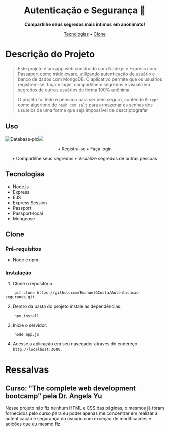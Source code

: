 <h1 align="center" font-weight: bold;">Autenticação e Segurança 🔐</h1>

<p align="center">
    <b>Compartilhe seus segredos mais íntimos em anonimato!</b>
</p>

<p align="center">
    <a href="#tech">Tecnologias</a> • 
    <a href="#clone">Clone</a>
</p>

# Descrição do Projeto

>Este projeto é um app web construído com Node.js e Express com Passaport como middleware, utilizando autenticação de usuário e banco de dados com MongoDB. O aplicativo permite que os usuários registrem-se, façam login, compartilhem segredos e visualizem segredos de outros usuários de forma 100% anônima.
>
>O projeto foi feito e pensado para ser bem seguro, contendo `Bcrypt` como algoritmo de `hash com salt` para armazenar as senhas dos usuários de uma forma que seja impossível de descriptografar

## Uso

![Database-pic](https://github.com/EmanuelGCosta/Autenticacao-seguranca/assets/99223358/861aea84-5134-4ab3-8dea-7e17f73cb2c4)![](https://github.com/EmanuelGCosta/Autenticacao-seguranca/assets/99223358/bdd1cb53-966d-40a8-a36d-8ba9af5baaf0)


                                  

                    

                                                                 
<div align="center">
    <p>• Registra-se • Faça login</p>
    <p>• Compartilhe seus segredos • Visualize segredos de outras pessoas</p>
</div>



<h2 id="tech">Tecnologias</h2>

- Node.js
- Express
- EJS
- Express Session
- Passport
- Passport-local
- Mongoose

<h2 id="clone">Clone</h2>

### Pré-requisitos

- Node e npm

### Instalação

1. Clone o repositório.

```
    git clone https://github.com/EmanuelGCosta/Autenticacao-seguranca.git
```
2. Dentro da pasta do projeto instale as dependências.
```
    npm install
```
3. Inicie o servidor.
```
    node app.js
```
4. Acesse a aplicação em seu navegador através do endereço `http://localhost:3000`.


# Ressalvas
## Curso: "The complete web development bootcamp" pela Dr. Angela Yu

Nesse projeto não fiz nenhum HTML e CSS das páginas, o mesmos já foram fornecidos pelo curso para eu poder apenas me concentrar em realizar a autenticação e segurança do usuário com exceção de modificações e adições que eu mesmo fiz.
